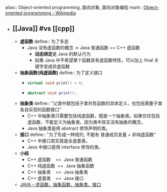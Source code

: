 alias:: Object-oriented programming, 面向对象, 面向对象编程
mark:: [Object-oriented programming - Wikipedia](https://en.wikipedia.org/wiki/Object-oriented_programming)

- ## [[Java]] #vs [[cpp]]
  - **虚函数**
    define:: 为了多态
    - Java 没有虚函数的概念 -> Java 普通函数 == C++ 虚函数
      - **动态绑定**是 Java 的默认行为
      - 如果 Java 中不希望某个函数具有虚函数特性，可以加上 final 关键字变成非虚函数
  - **抽象函数(纯虚函数)**
    define:: 为了定义接口
    - ```cpp
      virtual void print() = 0;
      ```
    - ```java
      abstract void print();
      ```
  - **抽象类**
    define:: "父类中既包括子类共性函数的具体定义，也包括需要子类各自实现的函数接口"
    - C++ 中抽象类只需要包括纯虚函数，既是一个抽象类。如果仅仅包括虚函数，不能定义为抽象类，因为类中其实没有抽象的概念。
    - Java 抽象类是用 abstract 修饰声明的类。
  - **接口**
    define:: "为了形成一种规约, 不能有 普通成员变量 + 非纯虚函数"
    - C++ 中接口其实就是全虚基类。
    - Java 中接口是用 interface 修饰的类。
  - **小结**
    - C++ 虚函数    ==  Java 普通函数
    - C++ 纯虚函数  ==  Java 抽象函数
    - C++ 抽象类    ==  Java 抽象类
    - C++ 虚基类    ==  Java 接口
  - [JAVA – 虚函数、抽象函数、抽象类、接口](https://www.runoob.com/note/40084)